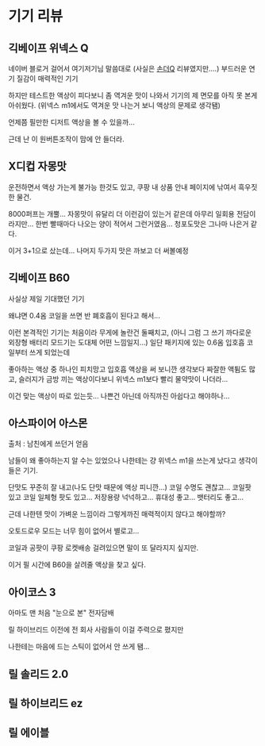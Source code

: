 # 기기 리뷰

## 긱베이프 위넥스 Q

네이버 블로거 걸어서 여기저기님 말씀대로 (사실은 [손더Q](https://m.post.naver.com/viewer/postView.naver?volumeNo=36040629&memberNo=41122676) 리뷰였지만….) 부드러운 연기 질감이 매력적인 기기

하지만 테스트한 액상이 피다보니 좀 역겨운 맛이 나와서 기기의 제 면모를 아직 못 본게 아쉬웠다.
(위넥스 m1에서도 역겨운 맛 나는거 보니 액상의 문제로 생각됌)

언제쯤 필만한 디저트 액상을 볼 수 있을까...

근데 난 이 원버튼조작이 맘에 안 들더라.

## X디컵 자몽맛

운전하면서 액상 가는게 불가능 한것도 있고, 쿠팡 내 상품 안내 페이지에 낚여서 흑우짓한 물건.

8000퍼프는 개뿔... 자몽맛이 유달리 더 이런감이 있는거 같은데 
아무리 일회용 전담이라지만...
한번 빨때마다 나오는 양이 적어서 그런거였음...
청포도맛은 그나마 나은거 같다.

이거 3+1으로 샀는데... 나머지 두가지 맛은 까보고 더 써볼예정

## 긱베이프 B60

사실상 제일 기대했던 기기

왜냐면 0.4옴 코일을 쓰면 반 폐호흡이 된다고 해서...

이런 본격적인 기기는 처음이라 무게에 놀란건 둘째치고, 
(아니 그럼 그 쓰기 까다로운 외장형 배터리 모드기는 도대체 어떤 느낌일지...)
일단 패키지에 있는 0.6옴 입호흡 코일부터 쓰게 되었는데

좋아하는 액상 중 하나인 피치망고 입호흡 액상을 써 보니깐 생각보다 짜잘한 액튐도 많고, 슬러지가 금방 끼는 액상이다보니 위넥스 m1보다 빨리 물약맛이 나더라...

이건 맞는 액상이 따로 있는듯... 나쁜건 아닌데 아직까진 아쉽다고 해야하나...

## 아스파이어 아스몬

출처 : 남친에게 쓰던거 얻음

남들이 왜 좋아하는지 알 수는 있었으나 나한테는 걍 위넥스 m1을 쓰는게 났다고 생각이 들은 기기.

단맛도 꾸준히 잘 내고(나도 단맛 때문에 액상 피니깐...) 코일 수명도 괜찮고... 코일팟 있고 코일 일체형 팟도 있고... 저장용량 넉넉하고... 휴대성 좋고... 뱃터리도 좋고...

근데 나한텐 맛이 가벼운 느낌이라 그렇게까진 매력적이지 않다고 해야할까?

오토드로우 모드는 너무 힘이 없어서 별로고...

코일과 공팟이 쿠팡 로켓배송 걸려있으면 말이 또 달라지지 싶지만.

이거 필 시간에 B60을 살려줄 액상을 찾고 싶다.

## 아이코스 3

아마도 맨 처음 "눈으로 본" 전자담배

릴 하이브리드 이전에 전 회사 사람들이 이걸 주력으로 폈지만

나한테는 마음에 드는 스틱이 없어서 안 쓰게 됌...

## 릴 솔리드 2.0

## 릴 하이브리드 ez

## 릴 에이블